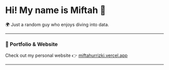 # Hi! My name is Miftah 👋

🌍 Just a random guy who enjoys diving into data. 

---

### 🚀 Portfolio & Website
Check out my personal website 👉 [miftahurrizki.vercel.app](https://miftahurrizki.vercel.app)  

---



